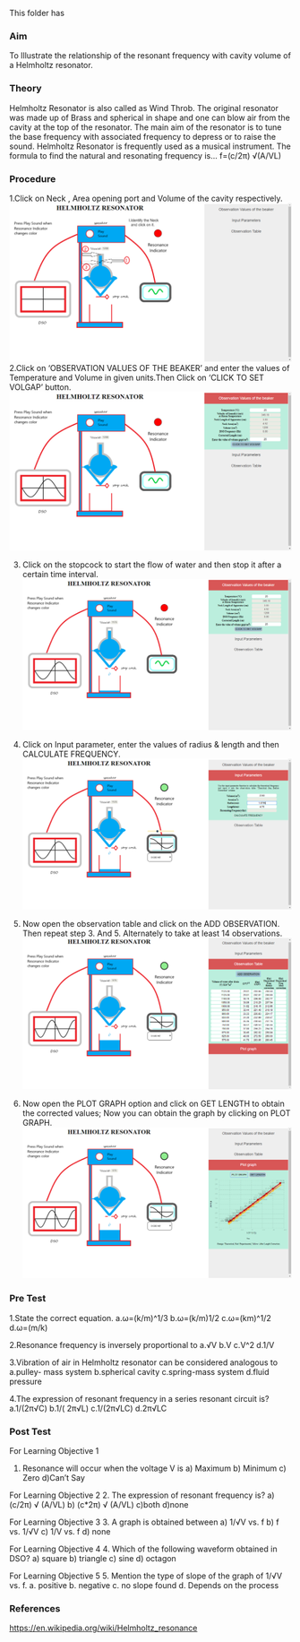 This folder has 
### Aim
To Illustrate the relationship of the resonant frequency with cavity volume of a Helmholtz resonator.
### Theory
Helmholtz Resonator is also called as Wind Throb. The original resonator was made up of Brass and spherical in shape and one can blow air from the cavity at the top of the resonator. The main aim of the resonator is to tune the base frequency with associated frequency to depress or to raise the sound. Helmholtz Resonator is frequently used as a musical instrument. The formula to find the natural and resonating frequency is...
				      f=(c/2π) √(A/VL)
### Procedure
1.Click on Neck , Area opening port and Volume of the cavity respectively.
![](images/1.png)
2.Click on ‘OBSERVATION VALUES OF THE BEAKER’ and enter the values of Temperature and Volume in given units.Then Click on ‘CLICK TO SET VOLGAP’ button.
![](images/2.png)

3.	Click on the stopcock to start the flow of water and then stop it after a certain time interval.
![](images/3.png)
4. Click on Input parameter, enter the values of radius & length and then CALCULATE FREQUENCY. 
![](images/4.png)

5. Now open the observation table and click on the ADD OBSERVATION. Then repeat step 3. And 5. 
    Alternately to take at least 14 observations.
![](images/5.png)

6. Now open the PLOT GRAPH option and click on GET LENGTH to obtain the corrected values;
    Now you can obtain the graph by clicking on PLOT GRAPH.
![](images/6.png)
### Pre Test

1.State the correct equation.
 a.ω=(k/m)^1/3
 b.ω=(k/m)1/2
 c.ω=(km)^1/2 
 d.ω=(m/k)

2.Resonance frequency is inversely proportional to
 a.√V 
 b.V 
 c.V^2 
 d.1/V  

3.Vibration of air in Helmholtz resonator can be considered analogous to 
 a.pulley- mass system
 b.spherical cavity
 c.spring-mass system 
 d.fluid pressure  

4.The expression of resonant frequency in a series resonant circuit is? 
 a.1/(2π√C) 
 b.1/( 2π√L)
 c.1/(2π√LC) 
 d.2π√LC 

### Post Test
For Learning Objective 1
1.	 Resonance will occur when the voltage V is
a) Maximum
b) Minimum
c) Zero
d)Can’t Say

For Learning Objective 2
2.	The expression of resonant frequency is?
a) (c/2π) √ (A/VL)
b) (c*2π) √ (A/VL)
c)both
d)none

For Learning Objective 3
3. 	A graph is obtained between
a) 1/√V vs. f
b) f  vs. 1/√V
c) 1/V vs. f
d) none

For Learning Objective 4
4.	 Which of the following waveform obtained in DSO?
a) square
b) triangle
c) sine
d) octagon

For Learning Objective 5
5.	 Mention the type of slope of the graph of 1/√V vs. f.
a. positive
b. negative
c. no slope found
d. Depends on the process

### References
https://en.wikipedia.org/wiki/Helmholtz_resonance



